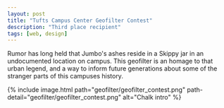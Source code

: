 ```yaml
---
layout: post
title: "Tufts Campus Center Geofilter Contest"
description: "Third place recipient"
tags: [web, design]
---
```


Rumor has long held that Jumbo's ashes reside in a Skippy jar in an undocumented location on campus. This geofilter is an homage to that urban legend, and a way to inform future generations about some of the stranger parts of this campuses history.

{% include image.html path="geofilter/geofilter_contest.png" path-detail="geofilter/geofilter_contest.png" alt="Chalk intro" %}



